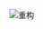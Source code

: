 ![重构](https://timgsa.baidu.com/timg?image&quality=80&size=b9999_10000&sec=1575831457786&di=05e9d59ab8834140d3d89ee6f9a21f80&imgtype=jpg&src=http%3A%2F%2Fimage31.bookschina.com%2F2010%2F20100409%2F4570901.jpg)
